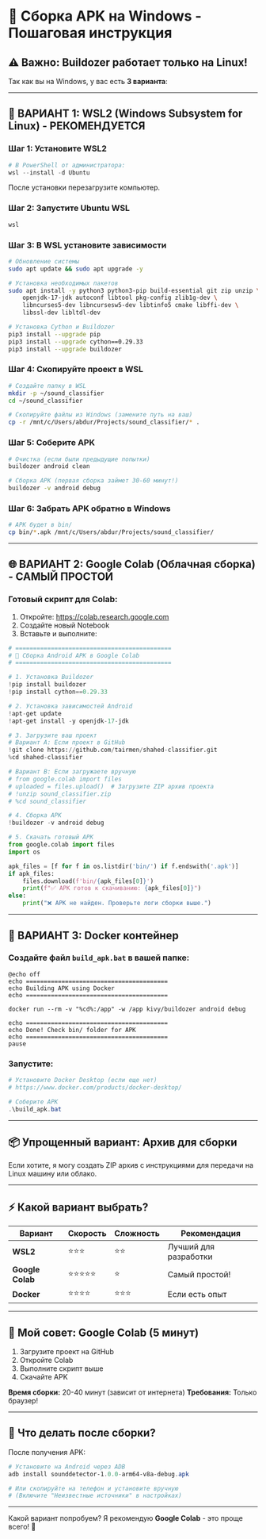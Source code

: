 # 🚀 Сборка APK на Windows - Пошаговая инструкция

## ⚠️ Важно: Buildozer работает только на Linux!

Так как вы на Windows, у вас есть **3 варианта**:

---

## 🎯 ВАРИАНТ 1: WSL2 (Windows Subsystem for Linux) - РЕКОМЕНДУЕТСЯ

### Шаг 1: Установите WSL2
```powershell
# В PowerShell от администратора:
wsl --install -d Ubuntu
```

После установки перезагрузите компьютер.

### Шаг 2: Запустите Ubuntu WSL
```powershell
wsl
```

### Шаг 3: В WSL установите зависимости
```bash
# Обновление системы
sudo apt update && sudo apt upgrade -y

# Установка необходимых пакетов
sudo apt install -y python3 python3-pip build-essential git zip unzip \
    openjdk-17-jdk autoconf libtool pkg-config zlib1g-dev \
    libncurses5-dev libncursesw5-dev libtinfo5 cmake libffi-dev \
    libssl-dev libltdl-dev

# Установка Cython и Buildozer
pip3 install --upgrade pip
pip3 install --upgrade cython==0.29.33
pip3 install --upgrade buildozer
```

### Шаг 4: Скопируйте проект в WSL
```bash
# Создайте папку в WSL
mkdir -p ~/sound_classifier
cd ~/sound_classifier

# Скопируйте файлы из Windows (замените путь на ваш)
cp -r /mnt/c/Users/abdur/Projects/sound_classifier/* .
```

### Шаг 5: Соберите APK
```bash
# Очистка (если были предыдущие попытки)
buildozer android clean

# Сборка APK (первая сборка займет 30-60 минут!)
buildozer -v android debug
```

### Шаг 6: Забрать APK обратно в Windows
```bash
# APK будет в bin/
cp bin/*.apk /mnt/c/Users/abdur/Projects/sound_classifier/
```

---

## 🌐 ВАРИАНТ 2: Google Colab (Облачная сборка) - САМЫЙ ПРОСТОЙ

### Готовый скрипт для Colab:

1. Откройте: https://colab.research.google.com
2. Создайте новый Notebook
3. Вставьте и выполните:

```python
# ============================================
# 📱 Сборка Android APK в Google Colab
# ============================================

# 1. Установка Buildozer
!pip install buildozer
!pip install cython==0.29.33

# 2. Установка зависимостей Android
!apt-get update
!apt-get install -y openjdk-17-jdk

# 3. Загрузите ваш проект
# Вариант A: Если проект в GitHub
!git clone https://github.com/tairmen/shahed-classifier.git
%cd shahed-classifier

# Вариант B: Если загружаете вручную
# from google.colab import files
# uploaded = files.upload()  # Загрузите ZIP архив проекта
# !unzip sound_classifier.zip
# %cd sound_classifier

# 4. Сборка APK
!buildozer -v android debug

# 5. Скачать готовый APK
from google.colab import files
import os

apk_files = [f for f in os.listdir('bin/') if f.endswith('.apk')]
if apk_files:
    files.download(f'bin/{apk_files[0]}')
    print(f"✅ APK готов к скачиванию: {apk_files[0]}")
else:
    print("❌ APK не найден. Проверьте логи сборки выше.")
```

---

## 🐳 ВАРИАНТ 3: Docker контейнер

### Создайте файл `build_apk.bat` в вашей папке:

```batch
@echo off
echo ========================================
echo Building APK using Docker
echo ========================================

docker run --rm -v "%cd%:/app" -w /app kivy/buildozer android debug

echo ========================================
echo Done! Check bin/ folder for APK
echo ========================================
pause
```

### Запустите:
```powershell
# Установите Docker Desktop (если еще нет)
# https://www.docker.com/products/docker-desktop/

# Соберите APK
.\build_apk.bat
```

---

## 📦 Упрощенный вариант: Архив для сборки

Если хотите, я могу создать ZIP архив с инструкциями для передачи на Linux машину или облако.

---

## ⚡ Какой вариант выбрать?

| Вариант | Скорость | Сложность | Рекомендация |
|---------|----------|-----------|--------------|
| **WSL2** | ⭐⭐⭐ | ⭐⭐ | Лучший для разработки |
| **Google Colab** | ⭐⭐⭐⭐⭐ | ⭐ | Самый простой! |
| **Docker** | ⭐⭐⭐⭐ | ⭐⭐⭐ | Если есть опыт |

---

## 🎯 Мой совет: **Google Colab** (5 минут)

1. Загрузите проект на GitHub
2. Откройте Colab
3. Выполните скрипт выше
4. Скачайте APK

**Время сборки:** 20-40 минут (зависит от интернета)
**Требования:** Только браузер!

---

## 📝 Что делать после сборки?

После получения APK:

```powershell
# Установите на Android через ADB
adb install sounddetector-1.0.0-arm64-v8a-debug.apk

# Или скопируйте на телефон и установите вручную
# (Включите "Неизвестные источники" в настройках)
```

---

Какой вариант попробуем? Я рекомендую **Google Colab** - это проще всего! 🚀
